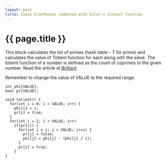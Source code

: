 ```yaml
---
layout: post
title: Sieve Eranthoses combined with Euler's totient function 
---
```


{{ page.title }}
================

This block calculates the list of primes (hash table - T for prime) and calculates the value of Totient function for each along with the sieve. The totient function of a number is defined as the count of coprimes to the given number. Read the article at [Brilliant](https://brilliant.org/wiki/eulers-totient-function/)

Remember to change the value of VALUE to the required range. 

~~~~
int phi[VALUE];
bool pr[VALUE];

void totient() {
  for(int i = 0; i < VALUE; i++) {
    phi[i] = i;
    pr[i] = true;
  }
  for(int i = 2; i < VALUE; i++)
    if(pr[i]) {
      for(int j = i; j < VALUE; j+=i) {
        pr[j] = false;
        phi[j] = phi[j] - (phi[j] / i);
      }
      pr[i] = true;
    }
}
~~~~
